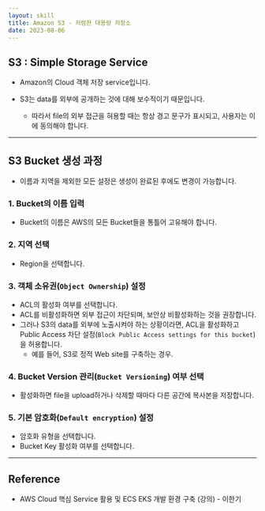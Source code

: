 ```yaml
---
layout: skill
title: Amazon S3 - 저렴한 대용량 저장소
date: 2023-08-06
---
```





## S3 : Simple Storage Service

- Amazon의 Cloud 객체 저장 service입니다.

- S3는 data를 외부에 공개하는 것에 대해 보수적이기 때문입니다.
    - 따라서 file의 외부 접근을 혀용할 때는 항상 경고 문구가 표시되고, 사용자는 이에 동의해야 합니다.




---




## S3 Bucket 생성 과정

- 이름과 지역을 제외한 모든 설정은 생성이 완료된 후에도 변경이 가능합니다.


### 1. Bucket의 이름 입력

- Bucket의 이름은 AWS의 모든 Bucket들을 통틀어 고유해야 합니다.


### 2. 지역 선택

- Region을 선택합니다.


### 3. 객체 소유권(`Object Ownership`) 설정

- ACL의 활성화 여부를 선택합니다.
- ACL를 비활성화하면 외부 접근이 차단되며, 보안상 비활성화하는 것을 권장합니다.
- 그러나 S3의 data를 외부에 노출시켜야 하는 상황이라면, ACL을 활성화하고 Public Access 차단 설정(`Block Public Access settings for this bucket`)을 허용합니다.
    - 예를 들어, S3로 정적 Web site를 구축하는 경우.


### 4. Bucket Version 관리(`Bucket Versioning`) 여부 선택

- 활성화하면 file을 upload하거나 삭제할 때마다 다른 공간에 복사본을 저장합니다.


### 5. 기본 암호화(`Default encryption`) 설정

- 암호화 유형을 선택합니다.
- Bucket Key 활성화 여부를 선택합니다.




---




## Reference

- AWS Cloud 핵심 Service 활용 및 ECS EKS 개발 환경 구축 (강의) - 이한기
